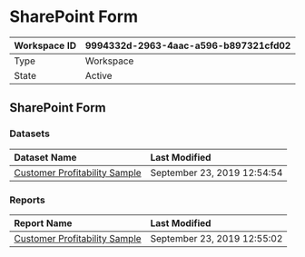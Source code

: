 



# SharePoint Form

|Workspace ID|9994332d-2963-4aac-a596-b897321cfd02|
| :--- | :--- |
|Type|Workspace|
|State|Active|

## SharePoint Form

### Datasets

|Dataset Name|Last Modified|
| :--- | :--- |
|[Customer Profitability Sample](../Datasets/Customer-Profitability-Sample.md)|September 23, 2019 12:54:54|

### Reports

|Report Name|Last Modified|
| :--- | :--- |
|[Customer Profitability Sample](../Reports/Customer-Profitability-Sample.md)|September 23, 2019 12:55:02|
